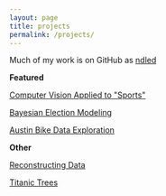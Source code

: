 ```yaml
---
layout: page
title: projects
permalink: /projects/
---
```


Much of my work is on GitHub as [ndled](https://github.com/ndled)

**Featured**

[Computer Vision Applied to "Sports"](https://github.com/ndled/OWLgameplay/blob/main/naive%20cnn.ipynb)

[Bayesian Election Modeling](/hire/bi.html)

[Austin Bike Data Exploration](/stats/2021/07/04/Austin-Bikes)

**Other**

[Reconstructing Data](/stats/2021/07/23/Reconstructing-Data.html)

[Titanic Trees](/stats/2021/07/01/Titanic-Trees.html)
